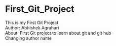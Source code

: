 # First_Git_Project
This is my First Git Project
<br>
Author: Abhishek Agrahari
<br>
About: First Git project to learn about git and git hub
<br>
Changing author name
